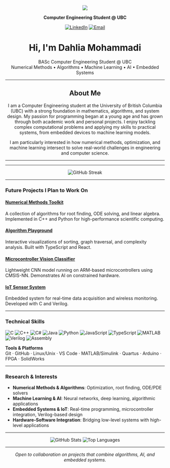 <div align="center">
  
<img src="https://readme-typing-svg.herokuapp.com/?lines=Computer+Engineering+@+UBC;Machine+Learning+%7C+Numerical+Methods;Embedded+Systems+%7C+Algorithms;Open+Source+Contributor&center=true&width=550&height=50&font=Fira%20Code&pause=1000">

**Computer Engineering Student @ UBC**

[![LinkedIn](https://img.shields.io/badge/LinkedIn-Profile-blue?style=for-the-badge&logo=linkedin&logoColor=white)](https://www.linkedin.com/in/dahlia-mohammadi-5380762a9/) 
[![Email](https://img.shields.io/badge/Email-Contact-red?style=for-the-badge&logo=gmail&logoColor=white)](mailto:mohammadi.dahlia@gmail.com)
<h1 align="center">Hi, I'm Dahlia Mohammadi</h1>
<p align="center">
BASc Computer Engineering Student @ UBC <br/>
Numerical Methods • Algorithms • Machine Learning • AI • Embedded Systems
</p>

---

## About Me
I am a Computer Engineering student at the University of British Columbia (UBC) with a strong foundation in mathematics, algorithms, and system design. My passion for programming began at a young age and has grown through both academic work and personal projects. I enjoy tackling complex computational problems and applying my skills to practical systems, from embedded devices to machine learning models.  

I am particularly interested in how numerical methods, optimization, and machine learning intersect to solve real-world challenges in engineering and computer science.

---

</div>

---

<div align="center">
  <img src="https://streak-stats.demolab.com/?user=dahlia1384&theme=default&hide_border=true" alt="GitHub Streak" />
</div>

---

### Future Projects I Plan to Work On 

#### **[Numerical Methods Toolkit](#)**
A collection of algorithms for root finding, ODE solving, and linear algebra. Implemented in C++ and Python for high-performance scientific computing.

#### **[Algorithm Playground](#)**
Interactive visualizations of sorting, graph traversal, and complexity analysis. Built with TypeScript and React.

#### **[Microcontroller Vision Classifier](#)**
Lightweight CNN model running on ARM-based microcontrollers using CMSIS-NN. Demonstrates AI on constrained hardware.

#### **[IoT Sensor System](#)**
Embedded system for real-time data acquisition and wireless monitoring. Developed with C and Verilog.

---

### Technical Skills

![C](https://img.shields.io/badge/-C-00599C?style=flat-square&logo=c&logoColor=white)
![C++](https://img.shields.io/badge/-C++-00599C?style=flat-square&logo=c%2B%2B&logoColor=white)
![C#](https://img.shields.io/badge/-C%23-239120?style=flat-square&logo=c-sharp&logoColor=white)
![Java](https://img.shields.io/badge/-Java-007396?style=flat-square&logo=openjdk&logoColor=white)
![Python](https://img.shields.io/badge/-Python-3776AB?style=flat-square&logo=python&logoColor=white)
![JavaScript](https://img.shields.io/badge/-JavaScript-F7DF1E?style=flat-square&logo=javascript&logoColor=black)
![TypeScript](https://img.shields.io/badge/-TypeScript-007ACC?style=flat-square&logo=typescript&logoColor=white)
![MATLAB](https://img.shields.io/badge/-MATLAB-0076A8?style=flat-square&logo=mathworks&logoColor=white)
![Verilog](https://img.shields.io/badge/-Verilog-008080?style=flat-square&logo=verilog&logoColor=white)
![Assembly](https://img.shields.io/badge/-Assembly-000000?style=flat-square&logo=intel&logoColor=white)

**Tools & Platforms**  
Git · GitHub · Linux/Unix · VS Code · MATLAB/Simulink · Quartus · Arduino · FPGA · SolidWorks

---

### Research & Interests
- **Numerical Methods & Algorithms**: Optimization, root finding, ODE/PDE solvers  
- **Machine Learning & AI**: Neural networks, deep learning, algorithmic applications  
- **Embedded Systems & IoT**: Real-time programming, microcontroller integration, Verilog-based design  
- **Hardware-Software Integration**: Bridging low-level systems with high-level applications  

---

<div align="center">

![GitHub Stats](https://github-readme-stats.vercel.app/api?username=dahlia1384&show_icons=true&rank_icon=github&hide_border=true&height=150)
![Top Languages](https://github-readme-stats.vercel.app/api/top-langs/?username=dahlia1384&layout=compact&hide_border=true&height=150)

</div>

---

<div align="center">
  <i>Open to collaboration on projects that combine algorithms, AI, and embedded systems.</i>
</div>


